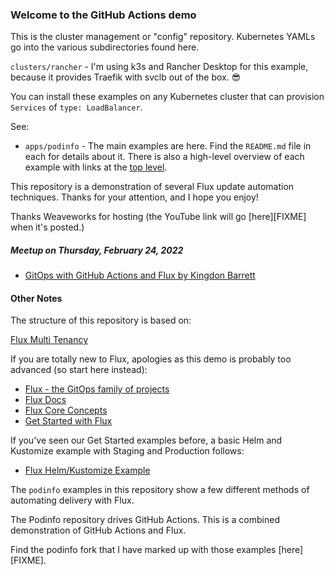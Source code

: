 ### Welcome to the GitHub Actions demo

This is the cluster management or "config" repository. Kubernetes YAMLs go into the various subdirectories found here.

`clusters/rancher` - I'm using k3s and Rancher Desktop for this example, because it provides Traefik with svclb out of the box. 😎

You can install these examples on any Kubernetes cluster that can provision `Services` of `type: LoadBalancer`.

See:

* `apps/podinfo` - The main examples are here. Find the `README.md` file in each for details about it. There is also a high-level
  overview of each example with links at the [top level](/apps/podinfo).

This repository is a demonstration of several Flux update automation techniques. Thanks for your attention, and I hope you enjoy!

Thanks Weaveworks for hosting (the YouTube link will go [here][FIXME] when it's posted.)

##### Meetup on Thursday, February 24, 2022

* [GitOps with GitHub Actions and Flux by Kingdon Barrett](https://www.meetup.com/Weave-User-Group/events/284000198/)

#### Other Notes

The structure of this repository is based on:

[Flux Multi Tenancy](https://github.com/fluxcd/flux2-multi-tenancy)

If you are totally new to Flux, apologies as this demo is probably too advanced (so start here instead):

* [Flux - the GitOps family of projects](https://fluxcd.io/)
* [Flux Docs](https://fluxcd.io/docs/)
* [Flux Core Concepts](https://fluxcd.io/docs/concepts/)
* [Get Started with Flux](https://fluxcd.io/docs/get-started/)

If you've seen our Get Started examples before, a basic Helm and Kustomize example with Staging and Production follows:

* [Flux Helm/Kustomize Example](https://github.com/fluxcd/flux2-kustomize-helm-example)

The `podinfo` examples in this repository show a few different methods of automating delivery with Flux.

The Podinfo repository drives GitHub Actions. This is a combined demonstration of GitHub Actions and Flux.

Find the podinfo fork that I have marked up with those examples [here][FIXME].
